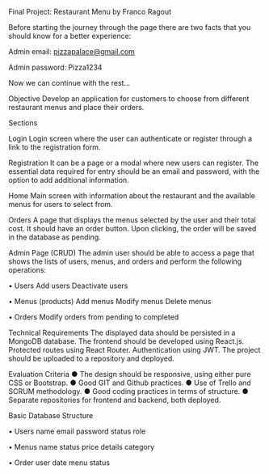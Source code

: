 Final Project: Restaurant Menu by Franco Ragout

Before starting the journey through the page there are two facts that you should know for a better experience:

Admin email: pizzapalace@gmail.com

Admin password: Pizza1234

Now we can continue with the rest...

Objective
Develop an application for customers to choose from different restaurant menus and place their orders.

Sections

Login
Login screen where the user can authenticate or register through a link to the registration form.

Registration
It can be a page or a modal where new users can register. The essential data required for entry should be an email and password, with the option to add additional information.

Home
Main screen with information about the restaurant and the available menus for users to select from.

Orders
A page that displays the menus selected by the user and their total cost. It should have an order button. Upon clicking, the order will be saved in the database as pending.

Admin Page (CRUD)
The admin user should be able to access a page that shows the lists of users, menus, and orders and perform the following operations:

• Users
Add users
Deactivate users

• Menus (products)
Add menus
Modify menus
Delete menus

• Orders
Modify orders from pending to completed

Technical Requirements
The displayed data should be persisted in a MongoDB database.
The frontend should be developed using React.js.
Protected routes using React Router.
Authentication using JWT.
The project should be uploaded to a repository and deployed.

Evaluation Criteria
● The design should be responsive, using either pure CSS or Bootstrap.
● Good GIT and Github practices.
● Use of Trello and SCRUM methodology.
● Good coding practices in terms of structure.
● Separate repositories for frontend and backend, both deployed.

Basic Database Structure

• Users
name
email
password
status
role

• Menus
name
status
price
details
category

• Order
user
date
menu
status




